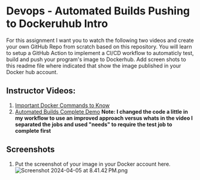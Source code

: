# Devops - Automated Builds Pushing to Dockeruhub Intro

For this assignment I want you to watch the following two videos and create your own GitHub Repo from scratch based on this repository.   You will learn to setup a GitHub Action to implement a CI/CD workflow to automaticly test, build and push your program's image to Dockerhub.  Add screen shots to this readme file where indicated that show the image published in your Docker hub account. 

## Instructor Videos:

1. [Important Docker Commands to Know](https://youtu.be/B26ecGh8tMw)
2. [Automated Builds Complete Demo](https://youtu.be/PZVT1IOC0Zo)
**Note:  I changed the code a little in my workflow to use an improved approach versus whats in the video I separated the jobs and used "needs" to require the test job to complete first**
## Screenshots

1.  Put the screenshot of your image in your Docker account here.
![Screenshot 2024-04-05 at 8.41.42 PM.png](Screenshot%202024-04-05%20at%208.41.42%E2%80%AFPM.png)
